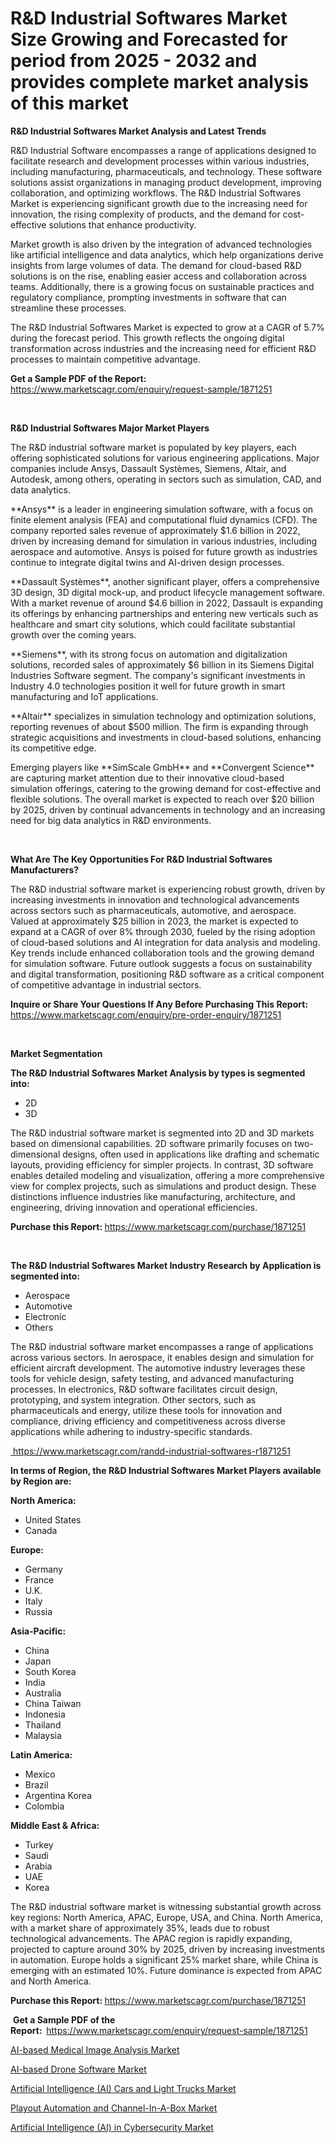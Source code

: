 <p><h1>R&D Industrial Softwares Market Size Growing and Forecasted for period from 2025 - 2032 and provides complete market analysis of this market</h1></p><p><strong>R&D Industrial Softwares Market Analysis and Latest Trends</strong></p>
<p><p>R&D Industrial Software encompasses a range of applications designed to facilitate research and development processes within various industries, including manufacturing, pharmaceuticals, and technology. These software solutions assist organizations in managing product development, improving collaboration, and optimizing workflows. The R&D Industrial Softwares Market is experiencing significant growth due to the increasing need for innovation, the rising complexity of products, and the demand for cost-effective solutions that enhance productivity.</p><p>Market growth is also driven by the integration of advanced technologies like artificial intelligence and data analytics, which help organizations derive insights from large volumes of data. The demand for cloud-based R&D solutions is on the rise, enabling easier access and collaboration across teams. Additionally, there is a growing focus on sustainable practices and regulatory compliance, prompting investments in software that can streamline these processes.</p><p>The R&D Industrial Softwares Market is expected to grow at a CAGR of 5.7% during the forecast period. This growth reflects the ongoing digital transformation across industries and the increasing need for efficient R&D processes to maintain competitive advantage.</p></p>
<p><strong>Get a Sample PDF of the Report:&nbsp;</strong> <a href="https://www.marketscagr.com/enquiry/request-sample/1871251?utm_campaign=2468&utm_medium=2&utm_source=Github&utm_content=ia&utm_term=11032025&utm_id=rd-industrial-softwares">https://www.marketscagr.com/enquiry/request-sample/1871251</a></p>
<p>&nbsp;</p>
<p><strong>R&D Industrial Softwares Major Market Players</strong></p>
<p><p>The R&D industrial software market is populated by key players, each offering sophisticated solutions for various engineering applications. Major companies include Ansys, Dassault Systèmes, Siemens, Altair, and Autodesk, among others, operating in sectors such as simulation, CAD, and data analytics.</p><p>**Ansys** is a leader in engineering simulation software, with a focus on finite element analysis (FEA) and computational fluid dynamics (CFD). The company reported sales revenue of approximately $1.6 billion in 2022, driven by increasing demand for simulation in various industries, including aerospace and automotive. Ansys is poised for future growth as industries continue to integrate digital twins and AI-driven design processes.</p><p>**Dassault Systèmes**, another significant player, offers a comprehensive 3D design, 3D digital mock-up, and product lifecycle management software. With a market revenue of around $4.6 billion in 2022, Dassault is expanding its offerings by enhancing partnerships and entering new verticals such as healthcare and smart city solutions, which could facilitate substantial growth over the coming years.</p><p>**Siemens**, with its strong focus on automation and digitalization solutions, recorded sales of approximately $6 billion in its Siemens Digital Industries Software segment. The company's significant investments in Industry 4.0 technologies position it well for future growth in smart manufacturing and IoT applications.</p><p>**Altair** specializes in simulation technology and optimization solutions, reporting revenues of about $500 million. The firm is expanding through strategic acquisitions and investments in cloud-based solutions, enhancing its competitive edge.</p><p>Emerging players like **SimScale GmbH** and **Convergent Science** are capturing market attention due to their innovative cloud-based simulation offerings, catering to the growing demand for cost-effective and flexible solutions. The overall market is expected to reach over $20 billion by 2025, driven by continual advancements in technology and an increasing need for big data analytics in R&D environments.</p></p>
<p>&nbsp;</p>
<p><strong>What Are The Key Opportunities For R&D Industrial Softwares Manufacturers?</strong></p>
<p><p>The R&D industrial software market is experiencing robust growth, driven by increasing investments in innovation and technological advancements across sectors such as pharmaceuticals, automotive, and aerospace. Valued at approximately $25 billion in 2023, the market is expected to expand at a CAGR of over 8% through 2030, fueled by the rising adoption of cloud-based solutions and AI integration for data analysis and modeling. Key trends include enhanced collaboration tools and the growing demand for simulation software. Future outlook suggests a focus on sustainability and digital transformation, positioning R&D software as a critical component of competitive advantage in industrial sectors.</p></p>
<p><strong>Inquire or Share Your Questions If Any Before Purchasing This Report:</strong> <a href="https://www.marketscagr.com/enquiry/pre-order-enquiry/1871251?utm_campaign=2468&utm_medium=2&utm_source=Github&utm_content=ia&utm_term=11032025&utm_id=rd-industrial-softwares">https://www.marketscagr.com/enquiry/pre-order-enquiry/1871251</a></p>
<p>&nbsp;</p>
<p><strong>Market Segmentation</strong></p>
<p><strong>The R&D Industrial Softwares Market Analysis by types is segmented into:</strong></p>
<p><ul><li>2D</li><li>3D</li></ul></p>
<p><p>The R&D industrial software market is segmented into 2D and 3D markets based on dimensional capabilities. 2D software primarily focuses on two-dimensional designs, often used in applications like drafting and schematic layouts, providing efficiency for simpler projects. In contrast, 3D software enables detailed modeling and visualization, offering a more comprehensive view for complex projects, such as simulations and product design. These distinctions influence industries like manufacturing, architecture, and engineering, driving innovation and operational efficiencies.</p></p>
<p><strong>Purchase this Report:&nbsp;</strong><a href="https://www.marketscagr.com/purchase/1871251?utm_campaign=2468&utm_medium=2&utm_source=Github&utm_content=ia&utm_term=11032025&utm_id=rd-industrial-softwares">https://www.marketscagr.com/purchase/1871251</a></p>
<p>&nbsp;</p>
<p><strong>The R&D Industrial Softwares Market Industry Research by Application is segmented into:</strong></p>
<p><ul><li>Aerospace</li><li>Automotive</li><li>Electronic</li><li>Others</li></ul></p>
<p><p>The R&D industrial software market encompasses a range of applications across various sectors. In aerospace, it enables design and simulation for efficient aircraft development. The automotive industry leverages these tools for vehicle design, safety testing, and advanced manufacturing processes. In electronics, R&D software facilitates circuit design, prototyping, and system integration. Other sectors, such as pharmaceuticals and energy, utilize these tools for innovation and compliance, driving efficiency and competitiveness across diverse applications while adhering to industry-specific standards.</p></p>
<p><a href="https://www.marketscagr.com/randd-industrial-softwares-r1871251?utm_campaign=2468&utm_medium=2&utm_source=Github&utm_content=ia&utm_term=11032025&utm_id=rd-industrial-softwares">&nbsp;https://www.marketscagr.com/randd-industrial-softwares-r1871251</a></p>
<p><strong>In terms of Region, the R&D Industrial Softwares Market Players available by Region are:</strong></p>
<p>
    <p> <strong> North America: </strong>
        <ul>
            <li>United States</li>
            <li>Canada</li>
        </ul>
        </p> 
    <p> <strong> Europe: </strong>
        <ul>
            <li>Germany</li>
            <li>France</li>
            <li>U.K.</li>
            <li>Italy</li>
            <li>Russia</li>
        </ul>
        </p> 
    <p> <strong> Asia-Pacific: </strong>
        <ul>
            <li>China</li>
            <li>Japan</li>
            <li>South Korea</li>
            <li>India</li>
            <li>Australia</li>
            <li>China Taiwan</li>
            <li>Indonesia</li>
            <li>Thailand</li>
            <li>Malaysia</li>
        </ul>
        </p> 
    <p> <strong> Latin America: </strong>
        <ul>
            <li>Mexico</li>
            <li>Brazil</li>
            <li>Argentina Korea</li>
            <li>Colombia</li>
        </ul>
        </p> 
    <p> <strong> Middle East & Africa: </strong>
        <ul>
            <li>Turkey</li>
            <li>Saudi</li>
            <li>Arabia</li>
            <li>UAE</li>
            <li>Korea</li>
        </ul>
    </p>
    </p>
<p><p>The R&D industrial software market is witnessing substantial growth across key regions: North America, APAC, Europe, USA, and China. North America, with a market share of approximately 35%, leads due to robust technological advancements. The APAC region is rapidly expanding, projected to capture around 30% by 2025, driven by increasing investments in automation. Europe holds a significant 25% market share, while China is emerging with an estimated 10%. Future dominance is expected from APAC and North America.</p></p>
<p><strong>Purchase this Report: </strong><a href="https://www.marketscagr.com/purchase/1871251?utm_campaign=2468&utm_medium=2&utm_source=Github&utm_content=ia&utm_term=11032025&utm_id=rd-industrial-softwares">https://www.marketscagr.com/purchase/1871251</a></p>
<p>&nbsp;<strong>Get a Sample PDF of the Report:&nbsp;&nbsp;</strong><a href="https://www.marketscagr.com/enquiry/request-sample/1871251?utm_campaign=2468&utm_medium=2&utm_source=Github&utm_content=ia&utm_term=11032025&utm_id=rd-industrial-softwares">https://www.marketscagr.com/enquiry/request-sample/1871251</a></p>
<p><strong></strong></p>
<p><p><a href="https://github.com/saribuissawi/Market-Research-Report-List-1/blob/main/ai-based-medical-image-analysis-market.md?utm_campaign=2468&utm_medium=2&utm_source=Github&utm_content=ia&utm_term=11032025&utm_id=rd-industrial-softwares">AI-based Medical Image Analysis Market</a></p><p><a href="https://github.com/vandelmanize/Market-Research-Report-List-1/blob/main/ai-based-drone-software-market.md?utm_campaign=2468&utm_medium=2&utm_source=Github&utm_content=ia&utm_term=11032025&utm_id=rd-industrial-softwares">AI-based Drone Software Market</a></p><p><a href="https://github.com/furnoirons9e/Market-Research-Report-List-1/blob/main/artificial-intelligence-ai-cars-and-light-trucks-market.md?utm_campaign=2468&utm_medium=2&utm_source=Github&utm_content=ia&utm_term=11032025&utm_id=rd-industrial-softwares">Artificial Intelligence (AI) Cars and Light Trucks Market</a></p><p><a href="https://github.com/sentoljinqiu/Market-Research-Report-List-1/blob/main/playout-automation-and-channel-in-a-box-market.md?utm_campaign=2468&utm_medium=2&utm_source=Github&utm_content=ia&utm_term=11032025&utm_id=rd-industrial-softwares">Playout Automation and Channel-In-A-Box Market</a></p><p><a href="https://github.com/foddekampo/Market-Research-Report-List-1/blob/main/artificial-intelligence-ai-in-cybersecurity-market.md?utm_campaign=2468&utm_medium=2&utm_source=Github&utm_content=ia&utm_term=11032025&utm_id=rd-industrial-softwares">Artificial Intelligence (AI) in Cybersecurity Market</a></p></p>